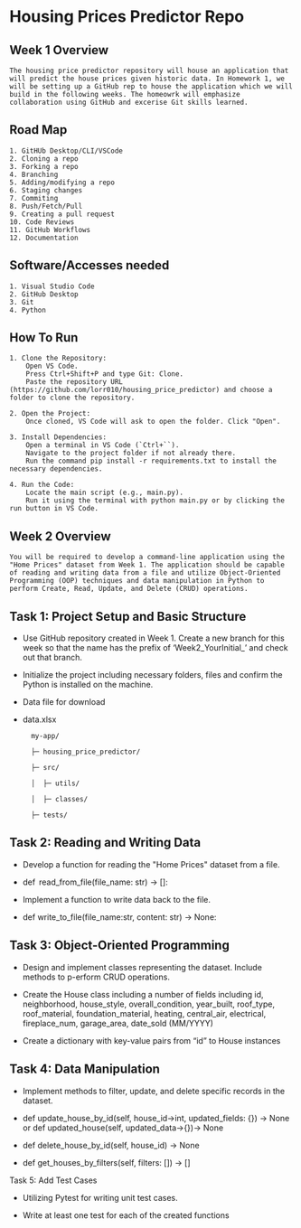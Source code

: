 # Housing Prices Predictor Repo
## Week 1 Overview

    The housing price predictor repository will house an application that will predict the house prices given historic data. In Homework 1, we will be setting up a GitHub rep to house the application which we will build in the following weeks. The homeowrk will emphasize collaboration using GitHub and excerise Git skills learned.

## Road Map

    1. GitHUb Desktop/CLI/VSCode
    2. Cloning a repo
    3. Forking a repo
    4. Branching
    5. Adding/modifying a repo
    6. Staging changes
    7. Commiting
    8. Push/Fetch/Pull
    9. Creating a pull request
    10. Code Reviews
    11. GitHub Workflows
    12. Documentation

## Software/Accesses needed

    1. Visual Studio Code
    2. GitHub Desktop
    3. Git
    4. Python

## How To Run

    1. Clone the Repository:
        Open VS Code.
        Press Ctrl+Shift+P and type Git: Clone.
        Paste the repository URL (https://github.com/lorr010/housing_price_predictor) and choose a folder to clone the repository.

    2. Open the Project:
        Once cloned, VS Code will ask to open the folder. Click "Open".

    3. Install Dependencies:
        Open a terminal in VS Code (`Ctrl+``).
        Navigate to the project folder if not already there.
        Run the command pip install -r requirements.txt to install the necessary dependencies.

    4. Run the Code:
        Locate the main script (e.g., main.py).
        Run it using the terminal with python main.py or by clicking the run button in VS Code.


## Week 2  Overview  

    You will be required to develop a command-line application using the "Home Prices" dataset from Week 1. The application should be capable of reading and writing data from a file and utilize Object-Oriented Programming (OOP) techniques and data manipulation in Python to perform Create, Read, Update, and Delete (CRUD) operations.  


## Task 1: Project Setup and Basic Structure  

- Use GitHub repository created in Week 1. Create a new branch for this week so that the name has the prefix of ‘Week2_YourInitial_’ and check out that branch. 

- Initialize the project including necessary folders, files and confirm the Python is installed on the machine.  

- Data file for download  

- data.xlsx 

        my-app/ 
        
        ├─ housing_price_predictor/ 
        
        ├─ src/ 
        
        │  ├─ utils/	 
        
        │  ├─ classes/ 
        
        ├─ tests/ 

## Task 2: Reading and Writing Data  

- Develop a function for reading the "Home Prices" dataset from a file. 

- def  read_from_file(file_name: str) -> []: 

- Implement a function to write data back to the file.  

- def write_to_file(file_name:str, content: str) -> None: 

## Task 3: Object-Oriented Programming  

- Design and implement classes representing the dataset. Include methods to p-erform CRUD operations.  

- Create the House class including a number of fields including id, neighborhood, house_style, overall_condition, year_built, roof_type, roof_material, foundation_material, heating, central_air, electrical, fireplace_num, garage_area, date_sold (MM/YYYY) 

- Create a dictionary with key-value pairs from “id” to House instances 

## Task 4: Data Manipulation  

- Implement methods to filter, update, and delete specific records in the dataset.   

- def update_house_by_id(self, house_id->int, updated_fields: {}) -> None or def updated_house(self, updated_data->{})-> None 

- def delete_house_by_id(self, house_id) -> None 

- def get_houses_by_filters(self, filters: []) -> [] 

Task 5: Add Test Cases   

- Utilizing Pytest for writing unit test cases. 

- Write at least one test for each of the created functions 

 
